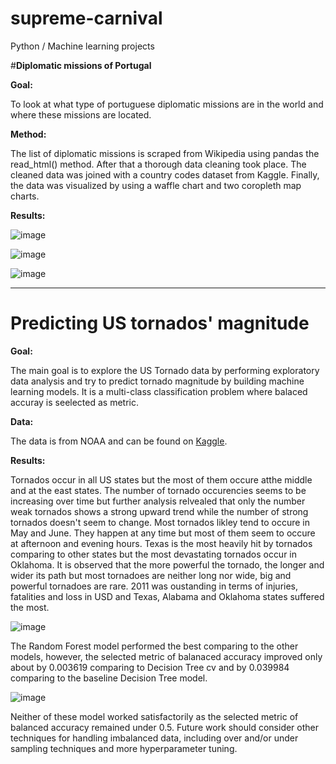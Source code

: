 # supreme-carnival
Python / Machine learning projects

#**Diplomatic missions of Portugal**

**Goal:**

To look at what type of portuguese diplomatic missions are in the world and where these missions are located.

**Method:**

The list of diplomatic missions is scraped from Wikipedia using pandas the read_html() method. After that a thorough data cleaning took place. The cleaned data was joined with a country codes dataset from Kaggle. Finally, the data was visualized by using a waffle chart and two coropleth map charts.

**Results:**

![image](https://github.com/DevJupyHUB/supreme-carnival/assets/125738232/8d1e3e75-72d5-4e21-bff9-7a023d1969dd)

![image](https://github.com/DevJupyHUB/supreme-carnival/assets/125738232/4515d0ea-c30d-443a-b2c2-1991888900a5)

![image](https://github.com/DevJupyHUB/supreme-carnival/assets/125738232/8e8d90e1-cdd2-467f-9f1e-2d33859338bf)


-----------------------------------------------------------------------------------------------------

# **Predicting US tornados' magnitude**

**Goal:**

The main goal is to explore the US Tornado data by performing exploratory data analysis and try to predict tornado magnitude by building machine learning models. It is a multi-class classification problem where balaced accuray is seelected as metric.

**Data:**

The data is from NOAA and can be found on [Kaggle](https://www.kaggle.com/datasets/sujaykapadnis/tornados).

**Results:**

Tornados occur in all US states but the most of them occure atthe middle and at the east states. The number of tornado occurencies seems to be increasing over time but further analysis relvealed that only the number weak tornados shows a strong upward trend while the number of strong tornados doesn't seem to change. Most tornados likley tend to occure in May and June. They happen at any time but most of them seem to occure at afternoon and evening hours. Texas is the most heavily hit by tornados comparing to other states but the most devastating tornados occur in Oklahoma. It is observed that the more powerful the tornado, the longer and wider its path but most tornadoes are neither long nor wide, big and powerful tornadoes are rare. 2011 was oustanding in terms of injuries, fatalities and loss in USD and Texas, Alabama and Oklahoma states suffered the most.

![image](https://github.com/DevJupyHUB/supreme-carnival/assets/125738232/3b09568f-0c1a-403f-983f-2c7102513859)

The Random Forest model performed the best comparing to the other models, however, the selected metric of balanaced accuracy improved only about by 0.003619 comparing to Decision Tree cv and by 0.039984 comparing to the baseline Decision Tree model.

![image](https://github.com/DevJupyHUB/supreme-carnival/assets/125738232/37e16eee-1e6b-4573-b8dd-45ff85b9743b)

Neither of these model worked satisfactorily as the selected metric of balanced accuracy remained under 0.5. Future work should consider other techniques for handling imbalanced data, including over and/or under sampling techniques and more hyperparameter tuning.

